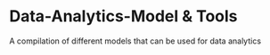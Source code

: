 # Data-Analytics-Model & Tools
A compilation of different models that can be used for data analytics
